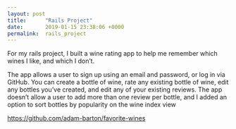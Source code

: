 ```yaml
---
layout: post
title:      "Rails Project"
date:       2019-01-15 23:38:06 +0000
permalink:  rails_project
---
```



For my rails project, I built a wine rating app to help me remember which wines I like, and which I don’t. 

The app allows a user to sign up using an email and password, or log in via GitHub. You can create a bottle of wine, rate any existing bottle of wine, edit any bottles you’ve created, and edit any of your existing reviews. The app doesn’t allow a user to add more than one review per bottle, and I added an option to sort bottles by popularity on the wine index view


https://github.com/adam-barton/favorite-wines

